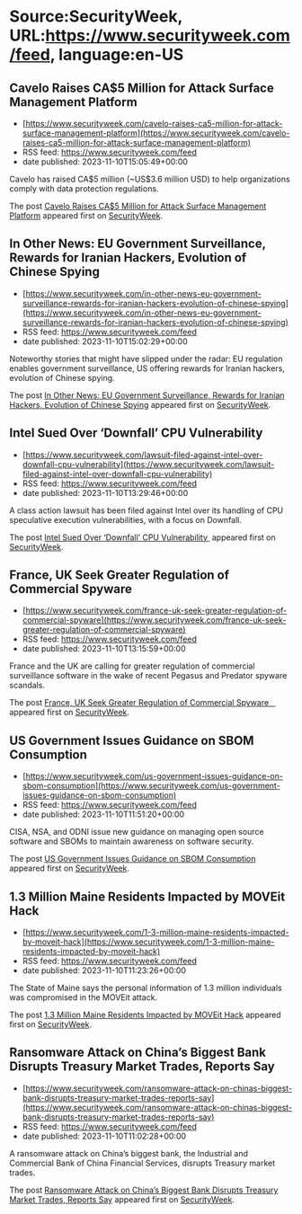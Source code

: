 # Source:SecurityWeek, URL:https://www.securityweek.com/feed, language:en-US

## Cavelo Raises CA$5 Million for Attack Surface Management Platform
 - [https://www.securityweek.com/cavelo-raises-ca5-million-for-attack-surface-management-platform](https://www.securityweek.com/cavelo-raises-ca5-million-for-attack-surface-management-platform)
 - RSS feed: https://www.securityweek.com/feed
 - date published: 2023-11-10T15:05:49+00:00

<p>Cavelo has raised CA$5 million (~US$3.6 million USD) to help organizations comply with data protection regulations.</p>
<p>The post <a href="https://www.securityweek.com/cavelo-raises-ca5-million-for-attack-surface-management-platform/">Cavelo Raises CA$5 Million for Attack Surface Management Platform</a> appeared first on <a href="https://www.securityweek.com">SecurityWeek</a>.</p>

## In Other News: EU Government Surveillance, Rewards for Iranian Hackers, Evolution of Chinese Spying
 - [https://www.securityweek.com/in-other-news-eu-government-surveillance-rewards-for-iranian-hackers-evolution-of-chinese-spying](https://www.securityweek.com/in-other-news-eu-government-surveillance-rewards-for-iranian-hackers-evolution-of-chinese-spying)
 - RSS feed: https://www.securityweek.com/feed
 - date published: 2023-11-10T15:02:29+00:00

<p>Noteworthy stories that might have slipped under the radar: EU regulation enables government surveillance, US offering rewards for Iranian hackers, evolution of Chinese spying. </p>
<p>The post <a href="https://www.securityweek.com/in-other-news-eu-government-surveillance-rewards-for-iranian-hackers-evolution-of-chinese-spying/">In Other News: EU Government Surveillance, Rewards for Iranian Hackers, Evolution of Chinese Spying</a> appeared first on <a href="https://www.securityweek.com">SecurityWeek</a>.</p>

## Intel Sued Over ‘Downfall’ CPU Vulnerability
 - [https://www.securityweek.com/lawsuit-filed-against-intel-over-downfall-cpu-vulnerability](https://www.securityweek.com/lawsuit-filed-against-intel-over-downfall-cpu-vulnerability)
 - RSS feed: https://www.securityweek.com/feed
 - date published: 2023-11-10T13:29:46+00:00

<p>A class action lawsuit has been filed against Intel over its handling of CPU speculative execution vulnerabilities, with a focus on Downfall.</p>
<p>The post <a href="https://www.securityweek.com/lawsuit-filed-against-intel-over-downfall-cpu-vulnerability/">Intel Sued Over &#8216;Downfall&#8217; CPU Vulnerability </a> appeared first on <a href="https://www.securityweek.com">SecurityWeek</a>.</p>

## France, UK Seek Greater Regulation of Commercial Spyware
 - [https://www.securityweek.com/france-uk-seek-greater-regulation-of-commercial-spyware](https://www.securityweek.com/france-uk-seek-greater-regulation-of-commercial-spyware)
 - RSS feed: https://www.securityweek.com/feed
 - date published: 2023-11-10T13:15:59+00:00

<p>France and the UK are calling for greater regulation of commercial surveillance software in the wake of recent Pegasus and Predator spyware scandals.</p>
<p>The post <a href="https://www.securityweek.com/france-uk-seek-greater-regulation-of-commercial-spyware/">France, UK Seek Greater Regulation of Commercial Spyware   </a> appeared first on <a href="https://www.securityweek.com">SecurityWeek</a>.</p>

## US Government Issues Guidance on SBOM Consumption
 - [https://www.securityweek.com/us-government-issues-guidance-on-sbom-consumption](https://www.securityweek.com/us-government-issues-guidance-on-sbom-consumption)
 - RSS feed: https://www.securityweek.com/feed
 - date published: 2023-11-10T11:51:20+00:00

<p>CISA, NSA, and ODNI issue new guidance on managing open source software and SBOMs to maintain awareness on software security.</p>
<p>The post <a href="https://www.securityweek.com/us-government-issues-guidance-on-sbom-consumption/">US Government Issues Guidance on SBOM Consumption</a> appeared first on <a href="https://www.securityweek.com">SecurityWeek</a>.</p>

## 1.3 Million Maine Residents Impacted by MOVEit Hack
 - [https://www.securityweek.com/1-3-million-maine-residents-impacted-by-moveit-hack](https://www.securityweek.com/1-3-million-maine-residents-impacted-by-moveit-hack)
 - RSS feed: https://www.securityweek.com/feed
 - date published: 2023-11-10T11:23:26+00:00

<p>The State of Maine says the personal information of 1.3 million individuals was compromised in the MOVEit attack.</p>
<p>The post <a href="https://www.securityweek.com/1-3-million-maine-residents-impacted-by-moveit-hack/">1.3 Million Maine Residents Impacted by MOVEit Hack</a> appeared first on <a href="https://www.securityweek.com">SecurityWeek</a>.</p>

## Ransomware Attack on China’s Biggest Bank Disrupts Treasury Market Trades, Reports Say
 - [https://www.securityweek.com/ransomware-attack-on-chinas-biggest-bank-disrupts-treasury-market-trades-reports-say](https://www.securityweek.com/ransomware-attack-on-chinas-biggest-bank-disrupts-treasury-market-trades-reports-say)
 - RSS feed: https://www.securityweek.com/feed
 - date published: 2023-11-10T11:02:28+00:00

<p>A ransomware attack on China’s biggest bank, the Industrial and Commercial Bank of China Financial Services, disrupts Treasury market trades.</p>
<p>The post <a href="https://www.securityweek.com/ransomware-attack-on-chinas-biggest-bank-disrupts-treasury-market-trades-reports-say/">Ransomware Attack on China&#8217;s Biggest Bank Disrupts Treasury Market Trades, Reports Say</a> appeared first on <a href="https://www.securityweek.com">SecurityWeek</a>.</p>

